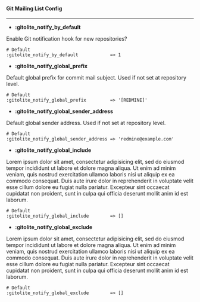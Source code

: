 #### Git Mailing List Config
***

* **:gitolite_notify_by_default**

Enable Git notification hook for new repositories?

    # Default
    :gitolite_notify_by_default            => 1

* **:gitolite_notify_global_prefix**

Default global prefix for commit mail subject. Used if not set at repository level.

    # Default
    :gitolite_notify_global_prefix         => '[REDMINE]'

* **:gitolite_notify_global_sender_address**

Default global sender address. Used if not set at repository level.

    # Default
    :gitolite_notify_global_sender_address => 'redmine@example.com'

* **:gitolite_notify_global_include**

Lorem ipsum dolor sit amet, consectetur adipisicing elit, sed do eiusmod tempor incididunt ut labore et dolore magna aliqua. Ut enim ad minim veniam, quis nostrud exercitation ullamco laboris nisi ut aliquip ex ea commodo consequat. Duis aute irure dolor in reprehenderit in voluptate velit esse cillum dolore eu fugiat nulla pariatur. Excepteur sint occaecat cupidatat non proident, sunt in culpa qui officia deserunt mollit anim id est laborum.

    # Default
    :gitolite_notify_global_include        => []

* **:gitolite_notify_global_exclude**

Lorem ipsum dolor sit amet, consectetur adipisicing elit, sed do eiusmod tempor incididunt ut labore et dolore magna aliqua. Ut enim ad minim veniam, quis nostrud exercitation ullamco laboris nisi ut aliquip ex ea commodo consequat. Duis aute irure dolor in reprehenderit in voluptate velit esse cillum dolore eu fugiat nulla pariatur. Excepteur sint occaecat cupidatat non proident, sunt in culpa qui officia deserunt mollit anim id est laborum.

    # Default
    :gitolite_notify_global_exclude        => []
